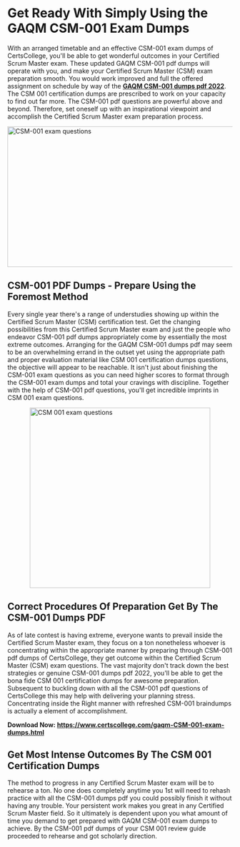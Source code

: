 <h1><strong>Get Ready With Simply Using the GAQM CSM-001 Exam Dumps&nbsp;</strong></h1>
<p><span style="font-weight: 400;">With an arranged timetable and an effective  CSM-001 exam dumps of CertsCollege, you'll be able to get wonderful outcomes in your Certified Scrum Master exam. These updated GAQM CSM-001 pdf dumps will operate with you, and make your Certified Scrum Master (CSM) exam preparation smooth. You would work improved and full the offered assignment on schedule by way of the <strong><a href="https://www.certscollege.com/gaqm-CSM-001-exam-dumps.html">GAQM CSM-001 dumps pdf 2022</a></strong>. The CSM 001 certification dumps are prescribed to work on your capacity to find out far more. The  CSM-001 pdf questions are powerful above and beyond. Therefore, set oneself up with an inspirational viewpoint and accomplish the Certified Scrum Master exam preparation process.&nbsp;</span></p>
<p><span style="font-weight: 400;"><img style="display: block; margin-left: auto; margin-right: auto;" src="https://i.ibb.co/CPDK3ps/Yellow-and-Blue-Initiative-Blog-Banner.png" alt="CSM-001 exam questions" width="559" height="315" /></span></p>
<h2><strong>CSM-001 PDF Dumps - Prepare Using the Foremost Method</strong></h2>
<p><span style="font-weight: 400;">Every single year there's a range of understudies showing up within the Certified Scrum Master (CSM) certification test. Get the changing possibilities from this Certified Scrum Master exam and just the people who endeavor CSM-001 pdf dumps appropriately come by essentially the most extreme outcomes. Arranging for the GAQM CSM-001 dumps pdf may seem to be an overwhelming errand in the outset yet using the appropriate path and proper evaluation material like CSM 001 certification dumps questions, the objective will appear to be reachable. It isn't just about finishing the CSM-001 exam questions as you can need higher scores to format through the CSM-001 exam dumps and total your cravings with discipline. Together with the help of CSM-001 pdf questions, you'll get incredible imprints in CSM 001 exam questions.</span></p>
<p><span style="font-weight: 400;"><a href="https://tinyurl.com/y8prcg8x"><img style="display: block; margin-left: auto; margin-right: auto;" src="https://i.ibb.co/9tMrhdY/Teacher-Appreciation-Invitation.png" alt="CSM 001 exam questions " width="404" height="404" /></a></span></p>
<h2><strong>Correct Procedures Of Preparation Get By The CSM-001 Dumps PDF</strong></h2>
<p><span style="font-weight: 400;">As of late contest is having extreme, everyone wants to prevail inside the Certified Scrum Master exam, they focus on a ton nonetheless whoever is concentrating within the appropriate manner by preparing through CSM-001 pdf dumps of CertsCollege, they get outcome within the Certified Scrum Master (CSM) exam questions. The vast majority don't track down the best strategies or genuine CSM-001 dumps pdf 2022, you'll be able to get the bona fide CSM 001 certification dumps for awesome preparation. Subsequent to buckling down with all the  CSM-001 pdf questions of CertsCollege this may help with delivering your planning stress. Concentrating inside the Right manner with refreshed CSM-001 braindumps is actually a element of accomplishment.</span></p>
<p><span style="font-weight: 400;"><strong>Download Now: <a href="https://www.certscollege.com/gaqm-CSM-001-exam-dumps.html">https://www.certscollege.com/gaqm-CSM-001-exam-dumps.html</a></strong></span></p>
<h2><strong>Get Most Intense Outcomes By The CSM 001 Certification Dumps</strong></h2>
<p><span style="font-weight: 400;">The method to progress in any Certified Scrum Master exam will be to rehearse a ton. No one does completely anytime you 1st will need to rehash practice with all the CSM-001 dumps pdf you could possibly finish it without having any trouble. Your persistent work makes you great in any Certified Scrum Master field. So it ultimately is dependent upon you what amount of time you demand to get prepared with GAQM CSM-001 exam dumps to achieve. By the CSM-001 pdf dumps of your CSM 001 review guide proceeded to rehearse and got scholarly direction.</span></p>
